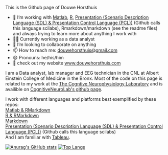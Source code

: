 This is the Github page of Douwe Horsthuis
- 🌱 I’m working with [Matlab](https://github.com/DouweHorsthuis/EEG_to_ERP_pipeline_stats_R), [R](https://github.com/DouweHorsthuis/Case-study-Cyclistic-a-bike-share-company), [Presentation (Scenario Description Language (SDL) & Presentation Control Language (PCL))](https://github.com/DouweHorsthuis/N-back-task-experiment) (Github calls this language scilabs), Rmarkdown/markdown (see the readme files) and always trying to learn more about anything I work with
- :scientist:  Currently working as a data analyst
- 👯 I’m looking to collaborate on anything
- 📫 How to reach me: douwehorsthuis@gmail.com
- 😄 Pronouns: he/his/him
- :robot: check out my website www.douwehorsthuis.com

I am a Data analyst, lab manager and EEG technician in the CNL at Albert Einstein College of Medicine in the Bronx. Most of the code on this page is related to my work at the [The Cogntive Neurophysiology Laboratory](https://www.cognitiveneurolab.com/) and is availible on [CognitiveNeuroLab's github page](https://github.com/CognitiveNeuroLab).  

I work with different languages and platforms best exemplified by these repos:  
[Matlab & RMarkdown](https://github.com/DouweHorsthuis/EEG_to_ERP_pipeline_stats_R)  
[R & RMarkdown](https://github.com/DouweHorsthuis/Case-study-Cyclistic-a-bike-share-company)  
[Markdown](https://github.com/DouweHorsthuis/machine-learning-cousera/blob/main/Coursera%20class%20notes.ipynb)  
[Presentation (Scenario Description Language (SDL) & Presentation Control Language (PCL))](https://github.com/DouweHorsthuis/N-back-task-experiment) (Github calls this language scilabs)  
And I am familiar with [Tableau](https://public.tableau.com/app/profile/douwe.horsthuis/viz/NYPD_visualizing_complaints/Dashboard1).  

[![Anurag's GitHub stats](https://github-readme-stats.vercel.app/api?username=douwehorsthuis&count_private=true&show_icons=true)](https://github.com/anuraghazra/github-readme-stats)
[![Top Langs](https://github-readme-stats.vercel.app/api/top-langs/?username=douwehorsthuis)](https://github.com/anuraghazra/github-readme-stats)

  



